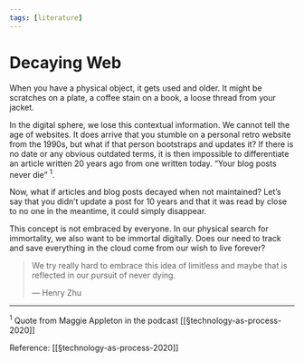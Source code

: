 ```yaml
---
tags: [literature]
---
```


# Decaying Web

When you have a physical object, it gets used and older. It might be scratches on a plate, a coffee stain on a book, a loose thread from your jacket.

In the digital sphere, we lose this contextual information. We cannot tell the age of websites. It does arrive that you stumble on a personal retro website from the 1990s, but what if that person bootstraps and updates it? If there is no date or any obvious outdated terms, it is then impossible to differentiate an article written 20 years ago from one written today. “Your blog posts never die”&nbsp;<sup>1</sup>.

Now, what if articles and blog posts decayed when not maintained? Let’s say that you didn’t update a post for 10 years and that it was read by close to no one in the meantime, it could simply disappear.

This concept is not embraced by everyone. In our physical search for immortality, we also want to be immortal digitally. Does our need to track and save everything in the cloud come from our wish to live forever?

> We try really hard to embrace this idea of limitless and maybe that is reflected in our pursuit of never dying. 
> 
> — Henry Zhu

---
<sup>1</sup>&nbsp;Quote from Maggie Appleton in the podcast [[§technology-as-process-2020]]

Reference: [[§technology-as-process-2020]]


[//begin]: # "Autogenerated link references for markdown compatibility"
[technology-as-process-2020]: ../1-reference/technology-as-process-2020 "Technology as Process (2020)"
[//end]: # "Autogenerated link references"